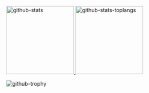 
<p>
  <a href="https://github.com/satosh-j" target="_blank" rel="noopener noreferrer">
    <img
      height="180em"
      src="https://satoshj-readme-state.vercel.app/api?username=satosh-j&hide=contribs&show_icons=true&count_private=true&include_all_commits=true&disable_animations=false&hide_border=true&bg_color=FFFFFF00&text_color=05CCB2&icon_color=FFFFFF&title_color=FFFFFF"
      alt='github-stats'
    />
    <img
      height="180em"
      src="https://satoshj-readme-state.vercel.app/api/top-langs?username=satosh-j&show_icons=true&langs_count=8&layout=compact&hide_border=true&bg_color=FFFFFF00&text_color=05CCB2&icon_color=FFFFFF&title_color=FFFFFF"
      alt='github-stats-toplangs'
    />
  </a>
</p>
<img
  className="mt-4"
  src="https://github-profile-trophy.vercel.app/?username=satosh-j&column=7&theme=darkhub&no-bg=true&no-frame=true&margin-h=15&margin-w=12"
  alt='github-trophy'
/>

